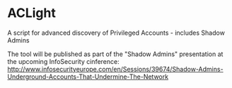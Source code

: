 # ACLight
A script for advanced discovery of Privileged Accounts - includes Shadow Admins

The tool will be published as part of the "Shadow Admins" presentation at the upcoming InfoSecurity cinference:
http://www.infosecurityeurope.com/en/Sessions/39674/Shadow-Admins-Underground-Accounts-That-Undermine-The-Network


